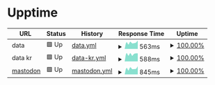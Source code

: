 # Upptime

<!--start: status pages-->
<!-- This summary is generated by Upptime (https://github.com/upptime/upptime) -->
<!-- Do not edit this manually, your changes will be overwritten -->
<!-- prettier-ignore -->
| URL | Status | History | Response Time | Uptime |
| --- | ------ | ------- | ------------- | ------ |
| <img alt="" src="https://icons.duckduckgo.com/ip3/null.ico" height="13"> data | 🟩 Up | [data.yml](https://github.com/dlunch/upptime/commits/HEAD/history/data.yml) | <details><summary><img alt="Response time graph" src="./graphs/data/response-time-week.png" height="20"> 563ms</summary><br><a href="https://upptime.dlunch.net/history/data"><img alt="Response time 640" src="https://img.shields.io/endpoint?url=https%3A%2F%2Fraw.githubusercontent.com%2Fdlunch%2Fupptime%2FHEAD%2Fapi%2Fdata%2Fresponse-time.json"></a><br><a href="https://upptime.dlunch.net/history/data"><img alt="24-hour response time 558" src="https://img.shields.io/endpoint?url=https%3A%2F%2Fraw.githubusercontent.com%2Fdlunch%2Fupptime%2FHEAD%2Fapi%2Fdata%2Fresponse-time-day.json"></a><br><a href="https://upptime.dlunch.net/history/data"><img alt="7-day response time 563" src="https://img.shields.io/endpoint?url=https%3A%2F%2Fraw.githubusercontent.com%2Fdlunch%2Fupptime%2FHEAD%2Fapi%2Fdata%2Fresponse-time-week.json"></a><br><a href="https://upptime.dlunch.net/history/data"><img alt="30-day response time 760" src="https://img.shields.io/endpoint?url=https%3A%2F%2Fraw.githubusercontent.com%2Fdlunch%2Fupptime%2FHEAD%2Fapi%2Fdata%2Fresponse-time-month.json"></a><br><a href="https://upptime.dlunch.net/history/data"><img alt="1-year response time 645" src="https://img.shields.io/endpoint?url=https%3A%2F%2Fraw.githubusercontent.com%2Fdlunch%2Fupptime%2FHEAD%2Fapi%2Fdata%2Fresponse-time-year.json"></a></details> | <details><summary><a href="https://upptime.dlunch.net/history/data">100.00%</a></summary><a href="https://upptime.dlunch.net/history/data"><img alt="All-time uptime 99.94%" src="https://img.shields.io/endpoint?url=https%3A%2F%2Fraw.githubusercontent.com%2Fdlunch%2Fupptime%2FHEAD%2Fapi%2Fdata%2Fuptime.json"></a><br><a href="https://upptime.dlunch.net/history/data"><img alt="24-hour uptime 100.00%" src="https://img.shields.io/endpoint?url=https%3A%2F%2Fraw.githubusercontent.com%2Fdlunch%2Fupptime%2FHEAD%2Fapi%2Fdata%2Fuptime-day.json"></a><br><a href="https://upptime.dlunch.net/history/data"><img alt="7-day uptime 100.00%" src="https://img.shields.io/endpoint?url=https%3A%2F%2Fraw.githubusercontent.com%2Fdlunch%2Fupptime%2FHEAD%2Fapi%2Fdata%2Fuptime-week.json"></a><br><a href="https://upptime.dlunch.net/history/data"><img alt="30-day uptime 100.00%" src="https://img.shields.io/endpoint?url=https%3A%2F%2Fraw.githubusercontent.com%2Fdlunch%2Fupptime%2FHEAD%2Fapi%2Fdata%2Fuptime-month.json"></a><br><a href="https://upptime.dlunch.net/history/data"><img alt="1-year uptime 99.90%" src="https://img.shields.io/endpoint?url=https%3A%2F%2Fraw.githubusercontent.com%2Fdlunch%2Fupptime%2FHEAD%2Fapi%2Fdata%2Fuptime-year.json"></a></details>
| <img alt="" src="https://icons.duckduckgo.com/ip3/null.ico" height="13"> data kr | 🟩 Up | [data-kr.yml](https://github.com/dlunch/upptime/commits/HEAD/history/data-kr.yml) | <details><summary><img alt="Response time graph" src="./graphs/data-kr/response-time-week.png" height="20"> 588ms</summary><br><a href="https://upptime.dlunch.net/history/data-kr"><img alt="Response time 624" src="https://img.shields.io/endpoint?url=https%3A%2F%2Fraw.githubusercontent.com%2Fdlunch%2Fupptime%2FHEAD%2Fapi%2Fdata-kr%2Fresponse-time.json"></a><br><a href="https://upptime.dlunch.net/history/data-kr"><img alt="24-hour response time 495" src="https://img.shields.io/endpoint?url=https%3A%2F%2Fraw.githubusercontent.com%2Fdlunch%2Fupptime%2FHEAD%2Fapi%2Fdata-kr%2Fresponse-time-day.json"></a><br><a href="https://upptime.dlunch.net/history/data-kr"><img alt="7-day response time 588" src="https://img.shields.io/endpoint?url=https%3A%2F%2Fraw.githubusercontent.com%2Fdlunch%2Fupptime%2FHEAD%2Fapi%2Fdata-kr%2Fresponse-time-week.json"></a><br><a href="https://upptime.dlunch.net/history/data-kr"><img alt="30-day response time 576" src="https://img.shields.io/endpoint?url=https%3A%2F%2Fraw.githubusercontent.com%2Fdlunch%2Fupptime%2FHEAD%2Fapi%2Fdata-kr%2Fresponse-time-month.json"></a><br><a href="https://upptime.dlunch.net/history/data-kr"><img alt="1-year response time 641" src="https://img.shields.io/endpoint?url=https%3A%2F%2Fraw.githubusercontent.com%2Fdlunch%2Fupptime%2FHEAD%2Fapi%2Fdata-kr%2Fresponse-time-year.json"></a></details> | <details><summary><a href="https://upptime.dlunch.net/history/data-kr">100.00%</a></summary><a href="https://upptime.dlunch.net/history/data-kr"><img alt="All-time uptime 99.95%" src="https://img.shields.io/endpoint?url=https%3A%2F%2Fraw.githubusercontent.com%2Fdlunch%2Fupptime%2FHEAD%2Fapi%2Fdata-kr%2Fuptime.json"></a><br><a href="https://upptime.dlunch.net/history/data-kr"><img alt="24-hour uptime 100.00%" src="https://img.shields.io/endpoint?url=https%3A%2F%2Fraw.githubusercontent.com%2Fdlunch%2Fupptime%2FHEAD%2Fapi%2Fdata-kr%2Fuptime-day.json"></a><br><a href="https://upptime.dlunch.net/history/data-kr"><img alt="7-day uptime 100.00%" src="https://img.shields.io/endpoint?url=https%3A%2F%2Fraw.githubusercontent.com%2Fdlunch%2Fupptime%2FHEAD%2Fapi%2Fdata-kr%2Fuptime-week.json"></a><br><a href="https://upptime.dlunch.net/history/data-kr"><img alt="30-day uptime 100.00%" src="https://img.shields.io/endpoint?url=https%3A%2F%2Fraw.githubusercontent.com%2Fdlunch%2Fupptime%2FHEAD%2Fapi%2Fdata-kr%2Fuptime-month.json"></a><br><a href="https://upptime.dlunch.net/history/data-kr"><img alt="1-year uptime 99.91%" src="https://img.shields.io/endpoint?url=https%3A%2F%2Fraw.githubusercontent.com%2Fdlunch%2Fupptime%2FHEAD%2Fapi%2Fdata-kr%2Fuptime-year.json"></a></details>
| <img alt="" src="https://icons.duckduckgo.com/ip3/mastodon.dlun.ch.ico" height="13"> [mastodon](https://mastodon.dlun.ch) | 🟩 Up | [mastodon.yml](https://github.com/dlunch/upptime/commits/HEAD/history/mastodon.yml) | <details><summary><img alt="Response time graph" src="./graphs/mastodon/response-time-week.png" height="20"> 845ms</summary><br><a href="https://upptime.dlunch.net/history/mastodon"><img alt="Response time 956" src="https://img.shields.io/endpoint?url=https%3A%2F%2Fraw.githubusercontent.com%2Fdlunch%2Fupptime%2FHEAD%2Fapi%2Fmastodon%2Fresponse-time.json"></a><br><a href="https://upptime.dlunch.net/history/mastodon"><img alt="24-hour response time 635" src="https://img.shields.io/endpoint?url=https%3A%2F%2Fraw.githubusercontent.com%2Fdlunch%2Fupptime%2FHEAD%2Fapi%2Fmastodon%2Fresponse-time-day.json"></a><br><a href="https://upptime.dlunch.net/history/mastodon"><img alt="7-day response time 845" src="https://img.shields.io/endpoint?url=https%3A%2F%2Fraw.githubusercontent.com%2Fdlunch%2Fupptime%2FHEAD%2Fapi%2Fmastodon%2Fresponse-time-week.json"></a><br><a href="https://upptime.dlunch.net/history/mastodon"><img alt="30-day response time 1154" src="https://img.shields.io/endpoint?url=https%3A%2F%2Fraw.githubusercontent.com%2Fdlunch%2Fupptime%2FHEAD%2Fapi%2Fmastodon%2Fresponse-time-month.json"></a><br><a href="https://upptime.dlunch.net/history/mastodon"><img alt="1-year response time 956" src="https://img.shields.io/endpoint?url=https%3A%2F%2Fraw.githubusercontent.com%2Fdlunch%2Fupptime%2FHEAD%2Fapi%2Fmastodon%2Fresponse-time-year.json"></a></details> | <details><summary><a href="https://upptime.dlunch.net/history/mastodon">100.00%</a></summary><a href="https://upptime.dlunch.net/history/mastodon"><img alt="All-time uptime 99.87%" src="https://img.shields.io/endpoint?url=https%3A%2F%2Fraw.githubusercontent.com%2Fdlunch%2Fupptime%2FHEAD%2Fapi%2Fmastodon%2Fuptime.json"></a><br><a href="https://upptime.dlunch.net/history/mastodon"><img alt="24-hour uptime 100.00%" src="https://img.shields.io/endpoint?url=https%3A%2F%2Fraw.githubusercontent.com%2Fdlunch%2Fupptime%2FHEAD%2Fapi%2Fmastodon%2Fuptime-day.json"></a><br><a href="https://upptime.dlunch.net/history/mastodon"><img alt="7-day uptime 100.00%" src="https://img.shields.io/endpoint?url=https%3A%2F%2Fraw.githubusercontent.com%2Fdlunch%2Fupptime%2FHEAD%2Fapi%2Fmastodon%2Fuptime-week.json"></a><br><a href="https://upptime.dlunch.net/history/mastodon"><img alt="30-day uptime 100.00%" src="https://img.shields.io/endpoint?url=https%3A%2F%2Fraw.githubusercontent.com%2Fdlunch%2Fupptime%2FHEAD%2Fapi%2Fmastodon%2Fuptime-month.json"></a><br><a href="https://upptime.dlunch.net/history/mastodon"><img alt="1-year uptime 99.87%" src="https://img.shields.io/endpoint?url=https%3A%2F%2Fraw.githubusercontent.com%2Fdlunch%2Fupptime%2FHEAD%2Fapi%2Fmastodon%2Fuptime-year.json"></a></details>

<!--end: status pages-->
